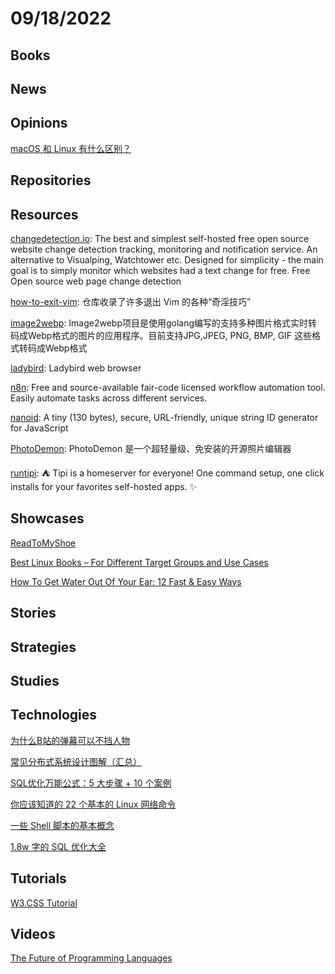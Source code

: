 # 09/18/2022

## Books

## News

## Opinions
[macOS 和 Linux 有什么区别？](https://linux.cn/article-15010-1.html)

## Repositories

## Resources
[changedetection.io](https://github.com/dgtlmoon/changedetection.io): The best and simplest self-hosted free open source website change detection tracking, monitoring and notification service. An alternative to Visualping, Watchtower etc. Designed for simplicity - the main goal is to simply monitor which websites had a text change for free. Free Open source web page change detection

[how-to-exit-vim](https://gitee.com/mirrors/how-to-exit-vim): 仓库收录了许多退出 Vim 的各种“奇淫技巧”

[image2webp](https://gitee.com/osgochina/image2webp): Image2webp项目是使用golang编写的支持多种图片格式实时转码成Webp格式的图片的应用程序。目前支持JPG,JPEG, PNG, BMP, GIF 这些格式转码成Webp格式

[ladybird](https://github.com/SerenityOS/ladybird): Ladybird web browser

[n8n](https://github.com/n8n-io/n8n): Free and source-available fair-code licensed workflow automation tool. Easily automate tasks across different services.

[nanoid](https://github.com/ai/nanoid): A tiny (130 bytes), secure, URL-friendly, unique string ID generator for JavaScript

[PhotoDemon](https://gitee.com/mirrors/PhotoDemon): PhotoDemon 是一个超轻量级、免安装的开源照片编辑器

[runtipi](https://github.com/meienberger/runtipi): ⛺️ Tipi is a homeserver for everyone! One command setup, one click installs for your favorites self-hosted apps. ✨

## Showcases
[ReadToMyShoe](https://beta.readtomyshoe.com/)

[Best Linux Books – For Different Target Groups and Use Cases](https://linuxstans.com/linux-books/)

[How To Get Water Out Of Your Ear: 12 Fast & Easy Ways](https://matrismart.com/how-to-get-water-out-of-your-ear-12-fast-easy-ways/)

## Stories

## Strategies

## Studies

## Technologies
[为什么B站的弹幕可以不挡人物](https://juejin.cn/post/7141012605535010823)

[常见分布式系统设计图解（汇总）](https://www.raychase.net/6364?hmsr=toutiao.io&utm_campaign=toutiao.io&utm_medium=toutiao.io&utm_source=toutiao.io)

[SQL优化万能公式：5 大步骤 + 10 个案例](https://mp.weixin.qq.com/s/xTE6nKc1KrucN6wvBpAYWA)

[你应该知道的 22 个基本的 Linux 网络命令](https://linux.cn/article-15013-1.html)

[一些 Shell 脚本的基本概念](https://linux.cn/article-15012-1.html)

[1.8w 字的 SQL 优化大全](https://mp.weixin.qq.com/s/SklaldVyLMEwa-q_F9jRSg)

## Tutorials
[W3.CSS Tutorial](https://www.w3schools.com/w3css/default.asp)

## Videos
[The Future of Programming Languages](https://www.youtube.com/watch?v=oMpqj_nMsg0)
